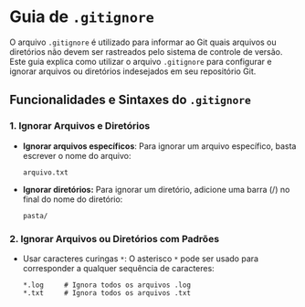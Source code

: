 # Guia de `.gitignore`

O arquivo `.gitignore` é utilizado para informar ao Git quais arquivos ou diretórios não devem ser rastreados pelo sistema de controle de versão. Este guia explica como utilizar o arquivo `.gitignore` para configurar e ignorar arquivos ou diretórios indesejados em seu repositório Git.

## Funcionalidades e Sintaxes do `.gitignore`

### 1. Ignorar Arquivos e Diretórios

- **Ignorar arquivos específicos**: 
  Para ignorar um arquivo específico, basta escrever o nome do arquivo:

  ```gitignore
  arquivo.txt

- **Ignorar diretórios:** Para ignorar um diretório, adicione uma barra (/) no final do nome do diretório:

    ```gitignore
    pasta/

### 2. Ignorar Arquivos ou Diretórios com Padrões

- Usar caracteres curingas ```*```: O asterisco ```*``` pode ser usado para corresponder a qualquer sequência de caracteres:

    ```gitignore
    *.log     # Ignora todos os arquivos .log
    *.txt     # Ignora todos os arquivos .txt